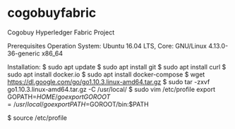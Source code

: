 # cogobuyfabric
Cogobuy Hyperledger Fabric Project

Prerequisites
Operation System:
Ubuntu 16.04 LTS, Core: GNU/Linux 4.13.0-36-generic x86_64

Installation:
$ sudo apt update
$ sudo apt install git
$ sudo apt install curl
$ sudo apt install docker.io
$ sudo apt install docker-compose
$ wget https://dl.google.com/go/go1.10.3.linux-amd64.tar.gz
$ sudo tar -zxvf go1.10.3.linux-amd64.tar.gz -C /usr/local/
$ sudo vim /etc/profile
         export GOPATH=$HOME/go
         export GOROOT=/usr/local/go
         export PATH=$GOROOT/bin:$PATH

$ source /etc/profile
